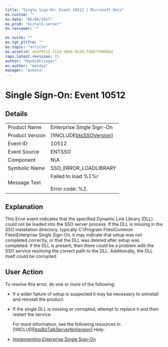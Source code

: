 ```yaml
---
title: "Single Sign-On: Event 10512 | Microsoft Docs"
ms.custom: ""
ms.date: "06/08/2017"
ms.prod: "biztalk-server"
ms.reviewer: ""

ms.suite: ""
ms.tgt_pltfrm: ""
ms.topic: "article"
ms.assetid: 4edf0512-112d-40b8-9e29-7dd67f999b6d
caps.latest.revision: 15
author: "MandiOhlinger"
ms.author: "mandia"
manager: "anneta"
---
```

# Single Sign-On: Event 10512
## Details  

|                 |                                                            |
|-----------------|------------------------------------------------------------|
|  Product Name   |                 Enterprise Single Sign-On                  |
| Product Version | [!INCLUDE[btsSSOVersion](../includes/btsssoversion-md.md)] |
|    Event ID     |                           10512                            |
|  Event Source   |                           ENTSSO                           |
|    Component    |                            N\A                             |
|  Symbolic Name  |                   SSO_ERROR_LOADLIBRARY                    |
|  Message Text   |      Failed to load %1%r<br /><br /> Error code: %2.       |

## Explanation  
 This Error event indicates that the specified Dynamic Link Library (DLL) could not be loaded into the SSO server process. If the DLL is missing in the SSO installation directory, typically C:\Program Files\Common Files\Enterprise Single Sign-On, it may indicate that setup was not completed correctly, or that the DLL was deleted after setup was completed. If the DLL is present, then there could be a problem with the SSO service resolving the correct path to the DLL. Additionally, the DLL itself could be corrupted.  

## User Action  
 To resolve this error, do one or more of the following:  

- If a wider failure of setup is suspected it may be necessary to uninstall and reinstall the product.  

- If the single DLL is missing or corrupted, attempt to replace it and then restart the service.  

  For more information, see the following resources in [!INCLUDE[btsBizTalkServerNoVersion](../includes/btsbiztalkservernoversion-md.md)] Help:  

- [Implementing Enterprise Single Sign-On](../core/implementing-enterprise-single-sign-on.md)
